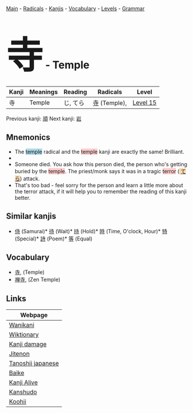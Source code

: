 <style> bigfont {font-size: 100px}</style>
[Main](../index.md) -
[Radicals](../radicals.md) -
[Kanjis](../kanjis.md) -
[Vocabulary](../vocabulary.md) -
[Levels](../levels.md) -
[Grammar](../grammar.md)
# <bigfont> 寺</bigfont> - Temple 

| Kanji | Meanings | Reading | Radicals | Level |
| --- | --- | --- | --- | --- |
| 寺 | Temple | じ, てら | [寺](../radicals/寺.md) (Temple),  | [Level 15](../levels/wk_level15.md) |

Previous kanji: [頑](頑.md) Next kanji: [岩](岩.md) 

## Mnemonics
 * The <span style="background-color:#ADD8E6"> temple</span> radical and the <span style="background-color:#ffcccb"> temple</span> kanji are exactly the same! Brilliant.
* 
* Someone died. You ask how this person died, the person who's getting buried by the <span style="background-color:#ffcccb"> temple</span>. The priest/monk says it was in a tragic <span style="background-color:#ffcccb"> terror</span> (<span style="background-color:#fed8b1"> [てら](https://jisho.org/search/てら)</span>) attack.
* That's too bad - feel sorry for the person and learn a little more about the terror attack, if it will help you to remember the reading of this kanji better.


## Similar kanjis
 * [侍](侍.md) (Samurai)* [待](待.md) (Wait)* [持](持.md) (Hold)* [時](時.md) (Time, O'clock, Hour)* [特](特.md) (Special)* [詩](詩.md) (Poem)* [等](等.md) (Equal)


## Vocabulary
 * [寺](../vocabulary/寺.md), (Temple)
* [禅寺](../vocabulary/寺.md), (Zen Temple)



## Links 

| Webpage |
| --- |
| [Wanikani          ](https://www.wanikani.com/kanji/寺) |
| [Wiktionary        ](https://en.wiktionary.org/wiki/寺) |
| [Kanji damage      ](http://www.kanjidamage.com/kanji/search?utf8=✓&q=寺) |
| [Jitenon           ](https://jitenon.com/kanji/寺) |
| [Tanoshii japanese ](https://www.tanoshiijapanese.com/dictionary/kanji.cfm?k=寺) |
| [Baike             ](https://baike.baidu.com/item/寺) |
| [Kanji Alive       ](https://app.kanjialive.com/寺) |
| [Kanshudo          ](https://www.kanshudo.com/searchmn?q=寺) |
| [Koohii            ](https://kanji.koohii.com/study/kanji/寺) |

